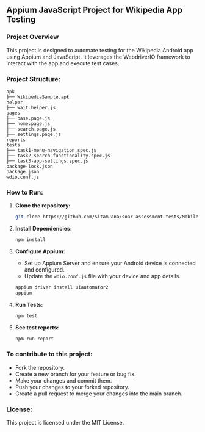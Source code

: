 ## Appium JavaScript Project for Wikipedia App Testing

### Project Overview

This project is designed to automate testing for the Wikipedia Android app using Appium and JavaScript. It leverages the WebdriverIO framework to interact with the app and execute test cases.

### Project Structure:
```
apk
├── WikipediaSample.apk
helper
├── wait.helper.js
pages
├── base.page.js
├── home.page.js
├── search.page.js
├── settings.page.js
reports
tests
├── task1-menu-navigation.spec.js
├── task2-search-functionality.spec.js
├── task3-app-settings.spec.js
package-lock.json
package.json
wdio.conf.js
```

### How to Run:
1. **Clone the repository:**
   ```bash
   git clone https://github.com/SitamJana/soar-assessment-tests/MobileTestAutomation.git
   ```
2. **Install Dependencies:**
   ```bash
   npm install
   ```

3. **Configure Appium:**
   * Set up Appium Server and ensure your Android device is connected and configured.
   * Update the `wdio.conf.js` file with your device and app details.

   ```bash
   appium driver install uiautomator2
   appium
   ```

4. **Run Tests:**
   ```bash
   npm test
   ```

5. **See test reports:**
   ```bash
   npm run report
   ```

### To contribute to this project:
* Fork the repository.
* Create a new branch for your feature or bug fix.
* Make your changes and commit them.   
* Push your changes to your forked repository.
* Create a pull request to merge your changes into the main branch.

### License:
This project is licensed under the MIT License.
